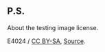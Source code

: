## P.S.

About the testing image license.

E4024 / [CC BY-SA](https://creativecommons.org/licenses/by-sa/4.0), [Source](https://commons.wikimedia.org/w/index.php?curid=37992868).
